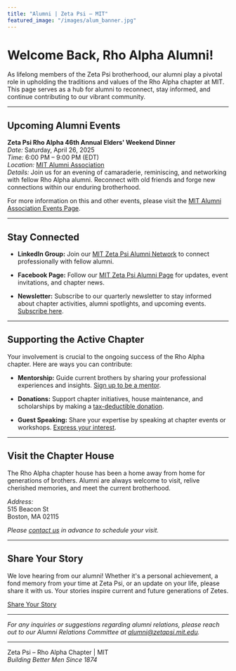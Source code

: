 ```yaml
---
title: "Alumni | Zeta Psi – MIT"
featured_image: "/images/alum_banner.jpg"
---
```


# Welcome Back, Rho Alpha Alumni!

As lifelong members of the Zeta Psi brotherhood, our alumni play a pivotal role in upholding the traditions and values of the Rho Alpha chapter at MIT. This page serves as a hub for alumni to reconnect, stay informed, and continue contributing to our vibrant community.

---

## Upcoming Alumni Events

**Zeta Psi Rho Alpha 46th Annual Elders' Weekend Dinner**  
*Date:* Saturday, April 26, 2025  
*Time:* 6:00 PM – 9:00 PM (EDT)  
*Location:* [MIT Alumni Association](https://alum.mit.edu/events/all?event%5B0%5D=host%3A73885)  
*Details:* Join us for an evening of camaraderie, reminiscing, and networking with fellow Rho Alpha alumni. Reconnect with old friends and forge new connections within our enduring brotherhood.

For more information on this and other events, please visit the [MIT Alumni Association Events Page](https://alum.mit.edu/events/all).

---

## Stay Connected

- **LinkedIn Group:** Join our [MIT Zeta Psi Alumni Network](https://www.linkedin.com/groups/1234567) to connect professionally with fellow alumni.

- **Facebook Page:** Follow our [MIT Zeta Psi Alumni Page](https://www.facebook.com/MITZetaPsiAlumni) for updates, event invitations, and chapter news.

- **Newsletter:** Subscribe to our quarterly newsletter to stay informed about chapter activities, alumni spotlights, and upcoming events. [Subscribe here](https://mitzete.org/newsletter).

---

## Supporting the Active Chapter

Your involvement is crucial to the ongoing success of the Rho Alpha chapter. Here are ways you can contribute:

- **Mentorship:** Guide current brothers by sharing your professional experiences and insights. [Sign up to be a mentor](https://mitzete.org/mentorship).

- **Donations:** Support chapter initiatives, house maintenance, and scholarships by making a [tax-deductible donation](https://mitzete.org/donate).

- **Guest Speaking:** Share your expertise by speaking at chapter events or workshops. [Express your interest](mailto:alumni@zetapsi.mit.edu).

---

## Visit the Chapter House

The Rho Alpha chapter house has been a home away from home for generations of brothers. Alumni are always welcome to visit, relive cherished memories, and meet the current brotherhood.

*Address:*  
515 Beacon St  
Boston, MA 02115

*Please [contact us](mailto:alumni@zetapsi.mit.edu) in advance to schedule your visit.*

---

## Share Your Story

We love hearing from our alumni! Whether it's a personal achievement, a fond memory from your time at Zeta Psi, or an update on your life, please share it with us. Your stories inspire current and future generations of Zetes.

[Share Your Story](mailto:alumni@zetapsi.mit.edu)

---

*For any inquiries or suggestions regarding alumni relations, please reach out to our Alumni Relations Committee at [alumni@zetapsi.mit.edu](mailto:alumni@zetapsi.mit.edu).*

---

Zeta Psi – Rho Alpha Chapter | MIT  
*Building Better Men Since 1874*